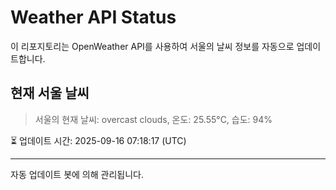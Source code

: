 
# Weather API Status

이 리포지토리는 OpenWeather API를 사용하여 서울의 날씨 정보를 자동으로 업데이트합니다.

## 현재 서울 날씨
> 서울의 현재 날씨: overcast clouds, 온도: 25.55°C, 습도: 94%

⏳ 업데이트 시간: 2025-09-16 07:18:17 (UTC)

---
자동 업데이트 봇에 의해 관리됩니다.
